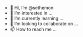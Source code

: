 - 👋 Hi, I’m @sethemon
- 👀 I’m interested in ...
- 🌱 I’m currently learning ...
- 💞️ I’m looking to collaborate on ...
- 📫 How to reach me ...

<!---
sethemon/sethemon is a ✨ special ✨ repository because its `README.md` (this file) appears on your GitHub profile.
You can click the Preview link to take a look at your changes.
--->
